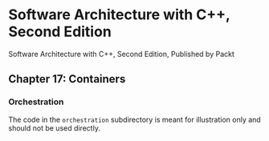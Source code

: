 # Software Architecture with C++, Second Edition

Software Architecture with C++, Second Edition, Published by Packt

## Chapter 17: Containers

### Orchestration

The code in the `orchestration` subdirectory is meant for illustration only and should not be used directly.
